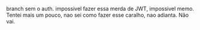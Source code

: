 branch sem o auth.
impossivel fazer essa merda de JWT, impossivel memo. Tentei mais um pouco, nao sei como fazer esse caralho, nao adianta. Não vai.
